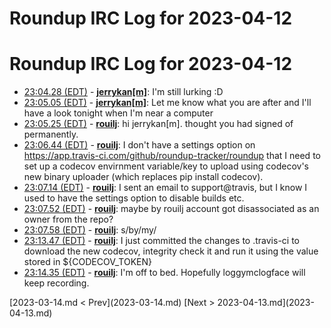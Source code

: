 # Roundup IRC Log for 2023-04-12 #
# Roundup IRC Log for 2023-04-12
* <a href="#23:04.28" id="23:04.28">23:04.28 (EDT)</a> - __[jerrykan[m]](https://github.com/jerrykan[m])__: I'm still lurking :D
* <a href="#23:05.05" id="23:05.05">23:05.05 (EDT)</a> - __[jerrykan[m]](https://github.com/jerrykan[m])__: Let me know what you are after and I'll have a look tonight when I'm near a computer
* <a href="#23:05.25" id="23:05.25">23:05.25 (EDT)</a> - __[rouilj](https://github.com/rouilj)__: hi jerrykan[m]. thought you had signed of permanently.
* <a href="#23:06.44" id="23:06.44">23:06.44 (EDT)</a> - __[rouilj](https://github.com/rouilj)__: I don't have a settings option on <https://app.travis-ci.com/github/roundup-tracker/roundup> that I need to set up a codecov envirnment variable/key to upload using codecov's new binary uploader (which replaces pip install codecov).
* <a href="#23:07.14" id="23:07.14">23:07.14 (EDT)</a> - __[rouilj](https://github.com/rouilj)__: I sent an email to support@travis, but I know I used to have the settings option to disable builds etc.
* <a href="#23:07.52" id="23:07.52">23:07.52 (EDT)</a> - __[rouilj](https://github.com/rouilj)__: maybe by rouilj account got disassociated as an owner from the repo?
* <a href="#23:07.58" id="23:07.58">23:07.58 (EDT)</a> - __[rouilj](https://github.com/rouilj)__: s/by/my/
* <a href="#23:13.47" id="23:13.47">23:13.47 (EDT)</a> - __[rouilj](https://github.com/rouilj)__: I just committed the changes to .travis-ci to download the new codecov, integrity check it and run it using the value stored in ${CODECOV_TOKEN}
* <a href="#23:14.35" id="23:14.35">23:14.35 (EDT)</a> - __[rouilj](https://github.com/rouilj)__: I'm off to bed. Hopefully loggymclogface will keep recording.

<div class="inpage-footer">
[2023-03-14.md < Prev](2023-03-14.md)
[Next > 2023-04-13.md](2023-04-13.md)
</div>
